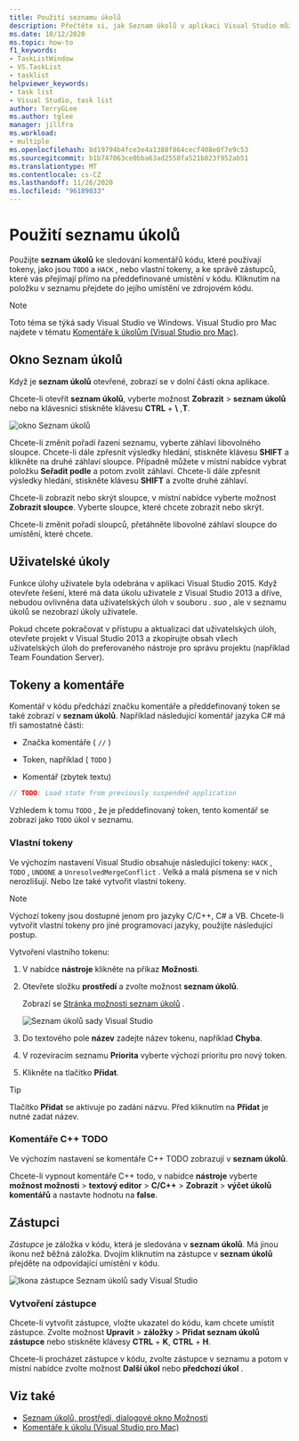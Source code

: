 ```yaml
---
title: Použití seznamu úkolů
description: Přečtěte si, jak Seznam úkolů v aplikaci Visual Studio může pomáhat sledovat a používat komentáře kódu efektivněji.
ms.date: 10/12/2020
ms.topic: how-to
f1_keywords:
- TaskListWindow
- VS.TaskList
- tasklist
helpviewer_keywords:
- task list
- Visual Studio, task list
author: TerryGLee
ms.author: tglee
manager: jillfra
ms.workload:
- multiple
ms.openlocfilehash: 8d19794b4fce3e4a1388f864cecf408e0f7e9c53
ms.sourcegitcommit: b1b747063ce0bba63ad2558fa521b823f952ab51
ms.translationtype: MT
ms.contentlocale: cs-CZ
ms.lasthandoff: 11/26/2020
ms.locfileid: "96189833"
---
```

# <a name="use-the-task-list"></a>Použití seznamu úkolů

Použijte **seznam úkolů** ke sledování komentářů kódu, které používají tokeny, jako jsou `TODO` a `HACK` , nebo vlastní tokeny, a ke správě zástupců, které vás přejímají přímo na předdefinované umístění v kódu. Kliknutím na položku v seznamu přejdete do jejího umístění ve zdrojovém kódu.

> [!NOTE]
> Toto téma se týká sady Visual Studio ve Windows. Visual Studio pro Mac najdete v tématu [Komentáře k úkolům (Visual Studio pro Mac)](/visualstudio/mac/task-comments).

## <a name="the-task-list-window"></a>Okno Seznam úkolů

Když je **seznam úkolů** otevřené, zobrazí se v dolní části okna aplikace.

Chcete-li otevřít **seznam úkolů**, vyberte možnost **Zobrazit**  >  **seznam úkolů** nebo na klávesnici stiskněte klávesu **CTRL** + **\\** ,**T**.

![okno Seznam úkolů](../ide/media/vs2015_task_list.png)

Chcete-li změnit pořadí řazení seznamu, vyberte záhlaví libovolného sloupce. Chcete-li dále zpřesnit výsledky hledání, stiskněte klávesu **SHIFT** a klikněte na druhé záhlaví sloupce. Případně můžete v místní nabídce vybrat položku **Seřadit podle** a potom zvolit záhlaví. Chcete-li dále zpřesnit výsledky hledání, stiskněte klávesu **SHIFT** a zvolte druhé záhlaví.

Chcete-li zobrazit nebo skrýt sloupce, v místní nabídce vyberte možnost **Zobrazit sloupce**. Vyberte sloupce, které chcete zobrazit nebo skrýt.

Chcete-li změnit pořadí sloupců, přetáhněte libovolné záhlaví sloupce do umístění, které chcete.

## <a name="user-tasks"></a>Uživatelské úkoly

Funkce úlohy uživatele byla odebrána v aplikaci Visual Studio 2015. Když otevřete řešení, které má data úkolu uživatele z Visual Studio 2013 a dříve, nebudou ovlivněna data uživatelských úloh v souboru *. suo* , ale v seznamu úkolů se nezobrazí úkoly uživatele.

Pokud chcete pokračovat v přístupu a aktualizaci dat uživatelských úloh, otevřete projekt v Visual Studio 2013 a zkopírujte obsah všech uživatelských úloh do preferovaného nástroje pro správu projektu (například Team Foundation Server).

## <a name="tokens-and-comments"></a>Tokeny a komentáře

Komentář v kódu předchází značku komentáře a předdefinovaný token se také zobrazí v **seznam úkolů**. Například následující komentář jazyka C# má tři samostatné části:

- Značka komentáře ( `//` )

- Token, například ( `TODO` )

- Komentář (zbytek textu)

```csharp
// TODO: Load state from previously suspended application
```

Vzhledem k tomu `TODO` , že je předdefinovaný token, tento komentář se zobrazí jako `TODO` úkol v seznamu.

### <a name="custom-tokens"></a>Vlastní tokeny

Ve výchozím nastavení Visual Studio obsahuje následující tokeny: `HACK` , `TODO` , `UNDONE` a `UnresolvedMergeConflict` . Velká a malá písmena se v nich nerozlišují. Nebo lze také vytvořit vlastní tokeny.

> [!NOTE]
> Výchozí tokeny jsou dostupné jenom pro jazyky C/C++, C# a VB. Chcete-li vytvořit vlastní tokeny pro jiné programovací jazyky, použijte následující postup.

Vytvoření vlastního tokenu:

1. V nabídce **nástroje** klikněte na příkaz **Možnosti**.

2. Otevřete složku **prostředí** a zvolte možnost **seznam úkolů**.

   Zobrazí se [Stránka možnosti seznam úkolů](../ide/reference/task-list-environment-options-dialog-box.md) .

   ![Seznam úkolů sady Visual Studio](../ide/media/vs2015_task_list_options.png)

3. Do textového pole **název** zadejte název tokenu, například **Chyba**.

4. V rozevíracím seznamu **Priorita** vyberte výchozí prioritu pro nový token.

5. Klikněte na tlačítko **Přidat**.

> [!TIP]
> Tlačítko **Přidat** se aktivuje po zadání názvu. Před kliknutím na **Přidat** je nutné zadat název.

### <a name="c-todo-comments"></a>Komentáře C++ TODO

Ve výchozím nastavení se komentáře C++ TODO zobrazují v **seznam úkolů**.

Chcete-li vypnout komentáře C++ todo, v nabídce **nástroje** vyberte **možnost možnosti**  >  **textový editor**  >  **C/C++**  >  **Zobrazit**  >  **výčet úkolů komentářů** a nastavte hodnotu na **false**.

## <a name="shortcuts"></a>Zástupci

*Zástupce* je záložka v kódu, která je sledována v **seznam úkolů**. Má jinou ikonu než běžná záložka. Dvojím kliknutím na zástupce v **seznam úkolů** přejděte na odpovídající umístění v kódu.

![Ikona zástupce Seznam úkolů sady Visual Studio](../ide/media/vs2015_task_list_bookmark.png)

### <a name="create-a-shortcut"></a>Vytvoření zástupce

Chcete-li vytvořit zástupce, vložte ukazatel do kódu, kam chcete umístit zástupce. Zvolte možnost **Upravit**  >  **záložky**  >  **Přidat seznam úkolů zástupce** nebo stiskněte klávesy **CTRL** + **K**, **CTRL** + **H**.

Chcete-li procházet zástupce v kódu, zvolte zástupce v seznamu a potom v místní nabídce zvolte možnost **Další úkol** nebo **předchozí úkol** .

## <a name="see-also"></a>Viz také

- [Seznam úkolů, prostředí, dialogové okno Možnosti](../ide/reference/task-list-environment-options-dialog-box.md)
- [Komentáře k úkolu (Visual Studio pro Mac)](/visualstudio/mac/task-comments)
